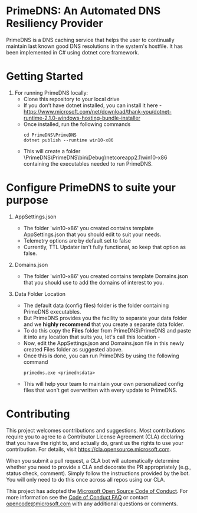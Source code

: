 # PrimeDNS: An Automated DNS Resiliency Provider
PrimeDNS is a DNS caching service that helps the user to continually maintain last known good DNS resolutions in the system's hostfile. It has been implemented in C# using dotnet core framework. 

# Getting Started
1. For running PrimeDNS locally:
	- Clone this repository to your local drive
	- If you don’t have dotnet installed,  you can install it here - https://www.microsoft.com/net/download/thank-you/dotnet-runtime-2.1.0-windows-hosting-bundle-installer
	- Once installed, run the following commands
		```
		cd PrimeDNS\PrimeDNS
		dotnet publish --runtime win10-x86
		```
	- This will create a folder \PrimeDNS\PrimeDNS\bin\Debug\netcoreapp2.1\win10-x86 containing the executables needed to run PrimeDNS.

# Configure PrimeDNS to suite your purpose
1. AppSettings.json
	- The folder 'win10-x86' you created contains template AppSettings.json that you should edit to suit your needs.
	- Telemetry options are by default set to false
	- Currently, TTL Updater isn't fully functional, so keep that option as false.

2. Domains.json
	- The folder 'win10-x86' you created contains template Domains.json that you should use to add the domains of interest to you.

3. Data Folder Location
	- The default data (config files) folder is the folder containing PrimeDNS executables. 
	- But PrimeDNS provides you the facility to separate your data folder and we **highly recommend** that you create a separate data folder.
	- To do this copy the **Files**  folder from PrimeDNS\PrimeDNS and paste it into any location that suits you, let's call this location - <primednsdata>
	- Now, edit the AppSettings.json and Domains.json file in this newly created Files folder as suggested above.
	- Once this is done, you can run PrimeDNS by using the following command
		```
		primedns.exe <primednsdata>
		```
	- This will help your team to maintain your own personalized config files that won't get overwritten with every update to PrimeDNS.


# Contributing

This project welcomes contributions and suggestions.  Most contributions require you to agree to a
Contributor License Agreement (CLA) declaring that you have the right to, and actually do, grant us
the rights to use your contribution. For details, visit https://cla.opensource.microsoft.com.

When you submit a pull request, a CLA bot will automatically determine whether you need to provide
a CLA and decorate the PR appropriately (e.g., status check, comment). Simply follow the instructions
provided by the bot. You will only need to do this once across all repos using our CLA.

This project has adopted the [Microsoft Open Source Code of Conduct](https://opensource.microsoft.com/codeofconduct/).
For more information see the [Code of Conduct FAQ](https://opensource.microsoft.com/codeofconduct/faq/) or
contact [opencode@microsoft.com](mailto:opencode@microsoft.com) with any additional questions or comments.
